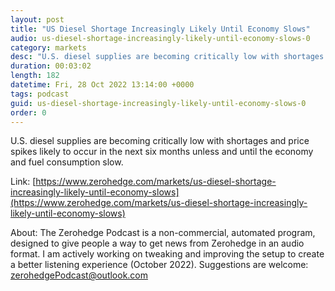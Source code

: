 ```yaml
---
layout: post
title: "US Diesel Shortage Increasingly Likely Until Economy Slows"
audio: us-diesel-shortage-increasingly-likely-until-economy-slows-0
category: markets
desc: "U.S. diesel supplies are becoming critically low with shortages and price spikes likely to occur in the next six months unless and until the economy and fuel consumption slow."
duration: 00:03:02
length: 182
datetime: Fri, 28 Oct 2022 13:14:00 +0000
tags: podcast
guid: us-diesel-shortage-increasingly-likely-until-economy-slows-0
order: 0
---
```

U.S. diesel supplies are becoming critically low with shortages and price spikes likely to occur in the next six months unless and until the economy and fuel consumption slow.

Link: [https://www.zerohedge.com/markets/us-diesel-shortage-increasingly-likely-until-economy-slows](https://www.zerohedge.com/markets/us-diesel-shortage-increasingly-likely-until-economy-slows)

About: The Zerohedge Podcast is a non-commercial, automated program, designed to give people a way to get news from Zerohedge in an audio format.  I am actively working on tweaking and improving the setup to create a better listening experience (October 2022).  Suggestions are welcome: [zerohedgePodcast@outlook.com](mailto:zerohedgePodcast@outlook.com)
